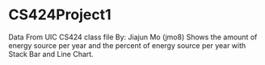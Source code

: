 # CS424Project1
Data From UIC CS424 class file
By: Jiajun Mo (jmo8)
Shows the amount of energy source per year and the percent of energy source per year with Stack Bar and Line Chart.
